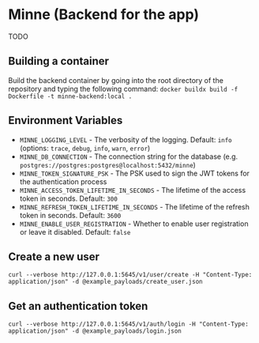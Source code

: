 # Minne (Backend for the app)
TODO

## Building a container
Build the backend container by going into the root directory of the repository and typing the following command:
`docker buildx build -f Dockerfile -t minne-backend:local .`

## Environment Variables
- `MINNE_LOGGING_LEVEL` - The verbosity of the logging. Default: `info` (options: `trace`, `debug`, `info`, `warn`, `error`)
- `MINNE_DB_CONNECTION` - The connection string for the database (e.g. `postgres://postgres:postgres@localhost:5432/minne`)
- `MINNE_TOKEN_SIGNATURE_PSK` - The PSK used to sign the JWT tokens for the authentication process
- `MINNE_ACCESS_TOKEN_LIFETIME_IN_SECONDS` - The lifetime of the access token in seconds. Default: `300`
- `MINNE_REFRESH_TOKEN_LIFETIME_IN_SECONDS` - The lifetime of the refresh token in seconds. Default: `3600`
- `MINNE_ENABLE_USER_REGISTRATION` - Whether to enable user registration or leave it disabled. Default: `false`

## Create a new user

`curl --verbose http://127.0.0.1:5645/v1/user/create -H "Content-Type: application/json" -d @example_payloads/create_user.json`

## Get an authentication token
`curl --verbose http://127.0.0.1:5645/v1/auth/login -H "Content-Type: application/json" -d @example_payloads/login.json`
